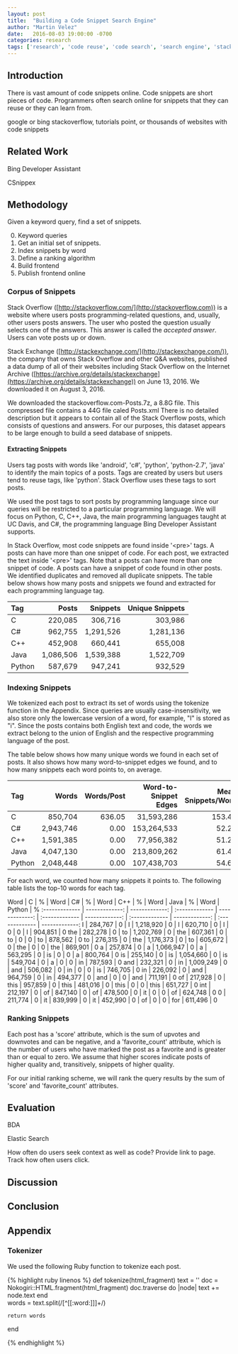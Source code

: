 ```yaml
---
layout: post
title:  "Building a Code Snippet Search Engine"
author: "Martin Velez"
date:   2016-08-03 19:00:00 -0700
categories: research 
tags: ['research', 'code reuse', 'code search', 'search engine', 'stack overflow']
---
```


## Introduction
There is vast amount of code snippets online.
Code snippets are short pieces of code.
Programmers often search online for snippets that they can reuse or they can
learn from.

google or bing
stackoverflow, tutorials point, or thousands of websites with code snippets

## Related Work 
Bing Developer Assistant

CSnippex

## Methodology

Given a keyword query, find a set of snippets. 

0. Keyword queries
1. Get an initial set of snippets.
2. Index snippets by word 
3. Define a ranking algorithm  
4. Build frontend
5. Publish frontend online

### Corpus of Snippets
Stack Overflow ([http://stackoverflow.com/](http://stackoverflow.com)) is a
website where users posts programming-related questions, and, usually, other
users posts answers. The user who posted the question usually selects one of the
answers.  This answer is called the *accepted answer*.  Users can vote posts up
or down.

Stack Exchange ([http://stackexchange.com/](http://stackexchange.com/)), the
company that owns Stack Overflow and other Q&A websites, published a data dump
of all of their websites including Stack Overflow on the Internet Archive
([https://archive.org/details/stackexchange](https://archive.org/details/stackexchange))
on June 13, 2016.  We downloaded it on August 3, 2016.

We downloaded the stackoverflow.com-Posts.7z, a 8.8G file.  This compressed file
contains a 44G file caled Posts.xml  There is no detailed description but it
appears to contain all of the Stack Overflow posts, which consists of questions
and answers.  For our purposes, this dataset appears to be large enough to build
a seed database of snippets.

#### Extracting Snippets
Users tag posts with words like 'android', 'c#', 'python', 'python-2.7', 'java'
to identify the main topics of a posts.  Tags are created by users but users
tend to reuse tags, like 'python'.  Stack Overflow uses these tags to sort
posts.  

We used the post tags to sort posts by programming language since our queries
will be restricted to a particular programming language.  We will focus on
Python, C, C++, Java, the main programming languages taught at UC Davis, and C#,
the programming language Bing Developer Assistant supports.  

In Stack Overflow, most code snippets are found inside '\<pre\>' tags.  A posts
can have more than one snippet of code.  For each post, we extracted the text
inside '\<pre\>' tags.  Note that a posts can have more than one snippet of
code.  A posts can have a snippet of code found in other posts.   We identified
duplicates and removed all duplicate snippets.  The table below shows how many
posts and snippets we found and extracted for each programming language tag.

Tag | Posts | Snippets | Unique Snippets 
:------------- | -------------: | -------------: | -------------: 
C | 220,085 | 306,716 | 303,986
C# | 962,755 | 1,291,526 | 1,281,136 
C++ | 452,908 | 660,441 | 655,008
Java | 1,086,506 | 1,539,388 | 1,522,709 
Python | 587,679 | 947,241 | 932,529 


### Indexing Snippets

We tokenized each post to extract its set of words using the tokenize function
in the Appendix.  Since queries are usually case-insensitivity, we also store
only the lowercase version of a word, for example, "I" is stored as "i".  Since
the posts contains both English text and code, the words we extract belong to
the union of English and the respective programming language of the post. 

The table below shows how many unique words we found in each set of posts.  It
also shows how many word-to-snippet edges we found, and to how many snippets each
word points to, on average. 

Tag | Words | Words/Post | Word-to-Snippet Edges | Mean Snippets/Word
:------------- | -------------: | -------------: | -------------: | -------------:
C | 850,704 | 636.05 | 31,593,286 | 153.45
C# | 2,943,746 | 0.00 | 153,264,533 | 52.27
C++ | 1,591,385 | 0.00 | 77,956,382 | 51.25
Java | 4,047,130 | 0.00 | 213,809,262 | 61.45
Python | 2,048,448 | 0.00 | 107,438,703 | 54.61

For each word, we counted how many snippets it points to.  The following table
lists the top-10 words for each tag.


Word | C | % | Word | C# | % | Word | C++ | % | Word | Java | % | Word | Python | %
:------------- | -------------: | -------------: | :------------- | -------------: | :------------- | -------------: | :------------- | -------------: | :------------- | -------------: 
I | 284,767 | 0 | I | 1,218,920 | 0 | I  | 620,710 | 0 | I  | 0 | 0 | I | 904,851 | 0
the | 282,278 | 0 | to | 1,202,769 | 0 | the  | 607,361 | 0 | to  | 0 | 0 | to | 878,562 | 0 
to | 276,315 | 0 | the | 1,176,373 | 0 | to  | 605,672 | 0 | the  | 0 | 0 | the | 869,901 | 0 
a | 257,874 | 0 | a | 1,066,947 | 0 | a  | 563,295 | 0 | is | 0 | 0 | a | 800,764 | 0
is | 255,140 | 0 | is | 1,054,660 | 0 | is  | 549,704 | 0 | a  | 0 | 0 | in | 787,593 | 0
and | 232,321 | 0 | in | 1,009,249 | 0 | and  | 506,082 | 0 | in | 0 | 0 | is | 746,705 | 0
in | 226,092 | 0 | and | 964,759 | 0 | in | 494,377 | 0 | and | 0 | 0 | and | 711,191 | 0
of | 217,928 | 0 | this | 957,859 | 0 | this | 481,016 | 0 | this | 0 | 0 | this | 651,727 | 0
int | 212,197 | 0 | of | 847,140 | 0 | of  | 478,500 | 0 | it | 0 | 0 | of | 624,748 | 0
0 | 211,774 | 0 | it | 839,999 | 0 | it  | 452,990 | 0 | of | 0 | 0 | for | 611,496 | 0


### Ranking Snippets

Each post has a 'score' attribute, which is the sum of upvotes and downvotes
and can be negative, and a 'favorite_count' attribute, which is the number of
users who have marked the post as a favorite and is greater than or equal to
zero.  We assume that higher scores indicate posts of higher quality and,
transitively, snippets of higher quality.

For our initial ranking scheme, we will rank the query results by the sum of
'score' and 'favorite_count' attributes.

## Evaluation

BDA

Elastic Search

How often do users seek context as well as code? 
Provide link to page.
Track how often users click.


## Discussion


## Conclusion


## Appendix

### Tokenizer 

We used the following Ruby function to tokenize each post.

{% highlight ruby linenos %}
def tokenize(html_fragment)
	text = ''
	doc = Nokogiri::HTML.fragment(html_fragment)
	doc.traverse do |node|
		text += node.text
	end			
	words = text.split(/[^[[:word:]]]+/)

	return words
end

{% endhighlight %}



